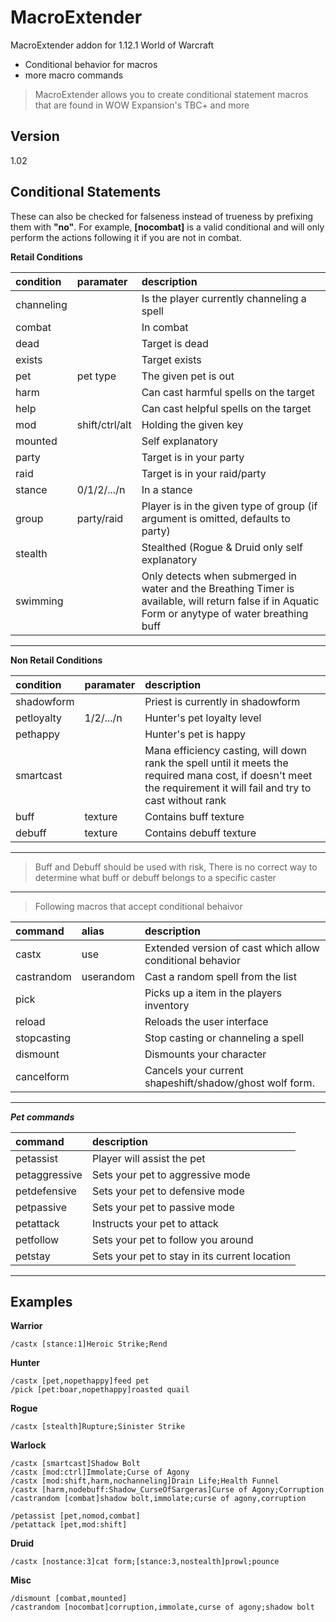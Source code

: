 MacroExtender
=============

MacroExtender addon for 1.12.1 World of Warcraft

  - Conditional behavior for macros
  - more macro commands

> MacroExtender allows you to create conditional statement macros that are found in WOW Expansion's TBC+ and more

Version
----
1.02

Conditional Statements
-----------
These can also be checked for falseness instead of trueness by prefixing them with **"no"**. For example, **[nocombat]** is a valid conditional and will only perform the actions following it if you are not in combat.

**Retail Conditions**

condition|paramater|description
:--|:--|:--|
channeling||Is the player currently channeling a spell
combat||In combat
dead||Target is dead
exists||Target exists
pet|pet type|The given pet is out
harm||Can cast harmful spells on the target
help||Can cast helpful spells on the target
mod|shift/ctrl/alt|Holding the given key
mounted||Self explanatory
party||Target is in your party
raid||Target is in your raid/party
stance|0/1/2/.../n|In a stance
group|party/raid|Player is in the given type of group (if argument is omitted, defaults to party)
stealth||Stealthed (Rogue & Druid only self explanatory
swimming||Only detects when submerged in water and the Breathing Timer is available, will return false if in Aquatic Form or anytype of water breathing buff
---
**Non Retail Conditions**

condition|paramater|description
:--|:--|:--|
shadowform||Priest is currently in shadowform
petloyalty|1/2/.../n|Hunter's pet loyalty level
pethappy||Hunter's pet is happy
smartcast||Mana efficiency casting, will down rank the spell until it meets the required mana cost, if doesn't meet the requirement it will fail and try to cast without rank
buff|texture|Contains buff texture
debuff|texture|Contains debuff texture
---
>Buff and Debuff should be used with risk, There is no correct way to determine what buff or debuff belongs to a specific caster

---
>Following macros that accept conditional behaivor

command|alias|description
:--|:--|:--
castx|use|Extended version of cast which allow conditional behavior
castrandom|userandom|Cast a random spell from the list 
pick||Picks up a item in the players inventory
reload||Reloads the user interface
stopcasting||Stop casting or channeling a spell
dismount||Dismounts your character
cancelform||Cancels your current shapeshift/shadow/ghost wolf form.
---
___Pet commands___

command|description
:--|:--
petassist|Player will assist the pet
petaggressive|Sets your pet to aggressive mode
petdefensive|Sets your pet to defensive mode
petpassive|Sets your pet to passive mode
petattack|Instructs your pet to attack
petfollow|Sets your pet to follow you around
petstay|Sets your pet to stay in its current location
---

Examples
-----------
__Warrior__
```
/castx [stance:1]Heroic Strike;Rend
```

__Hunter__
```
/castx [pet,nopethappy]feed pet
/pick [pet:boar,nopethappy]roasted quail
```

__Rogue__
```
/castx [stealth]Rupture;Sinister Strike
```

__Warlock__
```
/castx [smartcast]Shadow Bolt
/castx [mod:ctrl]Immolate;Curse of Agony
/castx [mod:shift,harm,nochanneling]Drain Life;Health Funnel
/castx [harm,nodebuff:Shadow_CurseOfSargeras]Curse of Agony;Corruption
/castrandom [combat]shadow bolt,immolate;curse of agony,corruption

/petassist [pet,nomod,combat]
/petattack [pet,mod:shift]
```

__Druid__
```
/castx [nostance:3]cat form;[stance:3,nostealth]prowl;pounce
```

__Misc__
```
/dismount [combat,mounted]
/castrandom [nocombat]corruption,immolate,curse of agony;shadow bolt
```